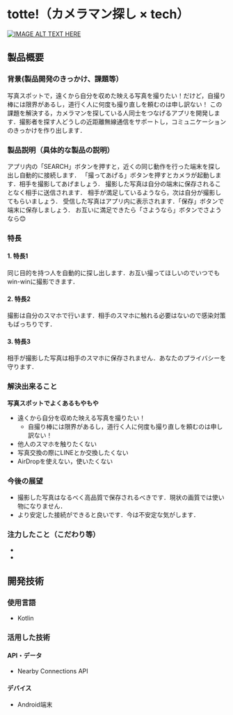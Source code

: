# totte!（カメラマン探し × tech）

[![IMAGE ALT TEXT HERE](https://jphacks.com/wp-content/uploads/2021/07/JPHACKS2021_ogp.jpg)](https://www.youtube.com/watch?v=LUPQFB4QyVo)

## 製品概要
### 背景(製品開発のきっかけ、課題等）

写真スポットで，遠くから自分を収めた映える写真を撮りたい！だけど，自撮り棒には限界があるし，道行く人に何度も撮り直しを頼むのは申し訳ない！
この課題を解決する，カメラマンを探している人同士をつなげるアプリを開発します．撮影者を探す人どうしの近距離無線通信をサポートし，コミュニケーションのきっかけを作り出します．


### 製品説明（具体的な製品の説明）

アプリ内の「SEARCH」ボタンを押すと，近くの同じ動作を行った端末を探し出し自動的に接続します．
「撮ってあげる」ボタンを押すとカメラが起動します．相手を撮影してあげましょう．
撮影した写真は自分の端末に保存されることなく相手に送信されます．
相手が満足しているようなら，次は自分が撮影してもらいましょう．
受信した写真はアプリ内に表示されます．「保存」ボタンで端末に保存しましょう．
お互いに満足できたら「さようなら」ボタンでさようなら😊

### 特長

#### 1. 特長1

同じ目的を持つ人を自動的に探し出します．お互い撮ってほしいのでいつでもwin-winに撮影できます．

#### 2. 特長2

撮影は自分のスマホで行います．相手のスマホに触れる必要はないので感染対策もばっちりです．

#### 3. 特長3

相手が撮影した写真は相手のスマホに保存されません．あなたのプライバシーを守ります．


### 解決出来ること

**写真スポットでよくあるもやもや**
- 遠くから自分を収めた映える写真を撮りたい！
    - 自撮り棒には限界があるし，道行く人に何度も撮り直しを頼むのは申し訳ない！
- 他人のスマホを触りたくない
- 写真交換の際にLINEとか交換したくない
- AirDropを使えない，使いたくない

### 今後の展望

- 撮影した写真はなるべく高品質で保存されるべきです．現状の画質では使い物になりません．
- より安定した接続ができると良いです．今は不安定な気がします．

### 注力したこと（こだわり等）
* 
* 

## 開発技術

### 使用言語

- Kotlin
  
### 活用した技術

#### API・データ

- Nearby Connections API


#### デバイス

- Android端末
 
